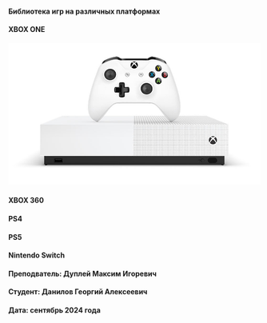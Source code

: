 #### Библиотека игр на различных платформах

#### XBOX ONE
![xbox.png](img/xbox.png)
#### XBOX 360
#### PS4
#### PS5
#### Nintendo Switch

#### Преподватель: Дуплей Максим Игоревич
#### Студент: Данилов Георгий Алексеевич

#### Дата: сентябрь 2024 года